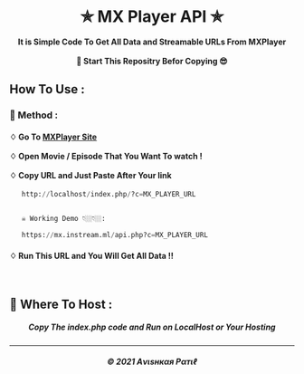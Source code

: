 <h1 align="center">✯ MX Player API ✯</h1>

<p align="center">  <b>It is Simple Code To Get All Data and Streamable URLs From MXPlayer</b> <br><br><b> 🌟 Start This Repositry Befor Copying 😎</b></p>

## How To Use :

<h3>🔐 Method :</h3>

<h4>
♢ Go To <a href="https://www.mxplayer.in/">MXPlayer Site</a> <br><br>
♢ Open Movie / Episode That You Want To watch ! <br><br>
♢ Copy URL and Just Paste After Your link</h4>

```py
   http://localhost/index.php/?c=MX_PLAYER_URL


   ☠️ Working Demo 👇🏼👇🏼: 

   https://mx.instream.ml/api.php?c=MX_PLAYER_URL
```

  <h4>
♢ Run This URL and You Will Get All Data !!  

</h4><br>


<h2>🍁 Where To Host : </h2>

<h5 align="center"> Copy The index.php code and Run on LocalHost or Your Hosting</h5>


---
<h5 align='center'>© 2021 Aνιѕнкαя Pαтιℓ</h5>


